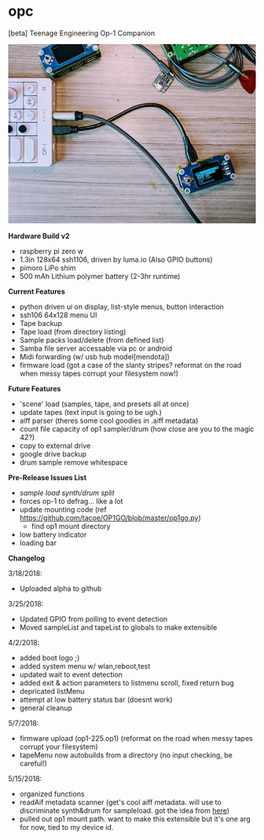 # opc
[beta] Teenage Engineering Op-1 Companion

![opc-hardware v2](/opc-beta.jpg)


**Hardware Build v2**
- raspberry pi zero w
- 1.3in 128x64 ssh1106, driven by luma.io (Also GPIO buttons)
- pimoro LiPo shim
- 500 mAh Lithium polymer battery (2-3hr runtime)


**Current Features**
- python driven ui on display, list-style menus, button interaction
- ssh106 64x128 menu UI
- Tape backup
- Tape load (from directory listing)
- Sample packs load/delete (from defined list)
- Samba file server accessable via pc or android
- Midi forwarding (w/ usb hub model[mendota])
- firmware load (got a case of the slanty stripes? reformat on the road when messy tapes corrupt your filesystem now!)


**Future Features**
- 'scene' load (samples, tape, and presets all at once)
- update tapes (text input is going to be ugh.)
- aiff parser (theres some cool goodies in .aiff metadata)
- count file capacity of op1 sampler/drum (how close are you to the magic 42?)
- copy to external drive
- google drive backup
- drum sample remove whitespace


**Pre-Release Issues List**
- *sample load synth/drum split*
- forces op-1 to defrag... like a lot
- update mounting code (ref https://github.com/tacoe/OP1GO/blob/master/op1go.py)
  - find op1 mount directory
- low battery indicator
- loading bar

**Changelog**

3/18/2018:
- Uploaded alpha to github

3/25/2018:
- Updated GPIO from polling to event detection
- Moved sampleList and tapeList to globals to make extensible

4/2/2018:
- added boot logo ;)
- added system menu w/ wlan,reboot,test
- updated wait to event detection
- added exit & action parameters to listmenu scroll, fixed return bug
- depricated listMenu
- attempt at low battery status bar (doesnt work)
- general cleanup

5/7/2018:
- firmware upload (op1-225.op1) (reformat on the road when messy tapes corrupt your filesystem)
- tapeMenu now autobuilds from a directory (no input checking, be careful!)

5/15/2018:
- organized functions
- readAif metadata scanner (get's cool aiff metadata. will use to discriminate synth&drum for sampleload. got the idea from [here](https://www.operator-1.com/index.php?p=/discussion/comment/8080/))
- pulled out op1 mount path. want to make this extensible but it's one arg for now, tied to my device id.
